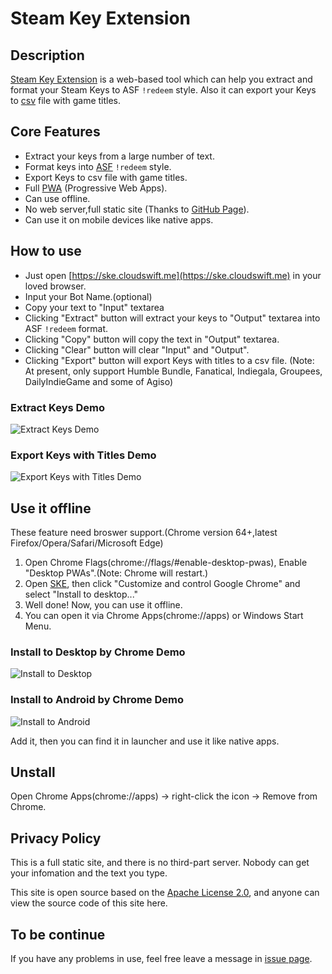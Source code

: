 # Steam Key Extension

## Description

[Steam Key Extension](https://ske.cloudswift.me) is a web-based tool which can help you extract and format your Steam Keys to ASF `!redeem` style. Also it can export your Keys to [csv](https://en.wikipedia.org/wiki/Comma-separated_values) file with game titles.

## Core Features

- Extract your keys from a large number of text.
- Format keys into [ASF](https://github.com/JustArchi/ArchiSteamFarm) `!redeem` style.
- Export Keys to csv file with game titles.
- Full [PWA](https://developers.google.com/web/progressive-web-apps/) (Progressive Web Apps).
- Can use offline.
- No web server,full static site (Thanks to [GitHub Page](https://pages.github.com/)).
- Can use it on mobile devices like native apps.

## How to use

- Just open [https://ske.cloudswift.me](https://ske.cloudswift.me) in your loved browser.
- Input your Bot Name.(optional)
- Copy your text to "Input" textarea
- Clicking "Extract" button will extract your keys to "Output" textarea into ASF `!redeem` format.
- Clicking "Copy" button will copy the text in "Output" textarea.
- Clicking "Clear" button will clear "Input" and "Output".
- Clicking "Export" button will export Keys with titles to a csv file. (Note: At present, only support Humble Bundle, Fanatical, Indiegala, Groupees, DailyIndieGame and some of Agiso)

### Extract Keys Demo

![Extract Keys Demo](resources/ExtractKeysDemo.gif)

### Export Keys with Titles Demo

![Export Keys with Titles Demo](resources/ExportKeysWithTitlesDemo.gif)

## Use it offline

These feature need broswer support.(Chrome version 64+,latest Firefox/Opera/Safari/Microsoft Edge)

1. Open Chrome Flags(chrome://flags/#enable-desktop-pwas), Enable "Desktop PWAs".(Note: Chrome will restart.)
2. Open [SKE](https://ske.cloudswift.me), then click "Customize and control Google Chrome" and select "Install to desktop..."
3. Well done! Now, you can use it offline.
4. You can open it via Chrome Apps(chrome://apps) or Windows Start Menu.

### Install to Desktop by Chrome Demo

![Install to Desktop](resources/InstalltoDesktopDemo.gif)

### Install to Android by Chrome Demo

![Install to Android](resources/AddtoHomeScreen.jpg)

Add it, then you can find it in launcher and use it like native apps.

## Unstall

Open Chrome Apps(chrome://apps) -> right-click the icon -> Remove from Chrome.

## Privacy Policy

This is a full static site, and there is no third-part server. Nobody can get your infomation and the text you type.

This site is open source based on the [Apache License 2.0](http://www.apache.org/licenses/LICENSE-2.0), and anyone can view the source code of this site here.

## To be continue

If you have any problems in use, feel free leave a message in [issue page](https://github.com/Cloud-Swift/SKE/issues).